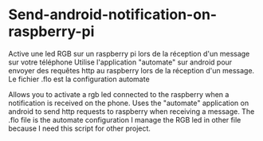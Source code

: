 # Send-android-notification-on-raspberry-pi
Active une led RGB sur un raspberry pi lors de la réception d'un message sur votre téléphone 
Utilise l'application "automate" sur android pour envoyer des requêtes http au raspberry lors de la réception d'un message.
Le fichier .flo est la configuration automate

Allows you to activate a rgb led connected to the raspberry when a notification is received on the phone.
Uses the "automate" application on android to send http requests to raspberry when receiving a message.
The .flo file is the automate configuration
I manage the RGB led in other file because I need this script for other project.

